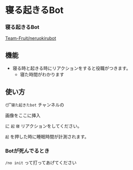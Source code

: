 # 寝る起きるBot

### 寝る起きるBot

[Team-Fruit/neruokirubot](https://github.com/Team-Fruit/neruokirubot)


## 機能

- 寝る時と起きる時にリアクションをすると役職がつきます。
    - 寝た時間がわかります

## 使い方

`😴寝た起きたbot` チャンネルの

画像をここに挿入

に  `起`  `寝` リアクションをしてください。

`起` を押した時に睡眠時間が計測されます。

### Botが死んでるとき

`/no init` って打ってあげてください
